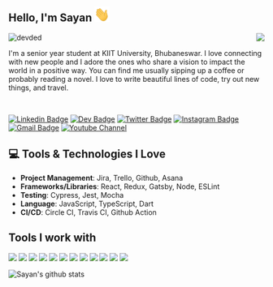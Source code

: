 <h2> Hello, I'm Sayan <img src="https://raw.githubusercontent.com/ABSphreak/ABSphreak/master/gifs/Hi.gif" width="30px"></h2><img  align='right' src="https://i.ibb.co/5x52S7h/Coffee-bitmoji.png">

<p align="left"> <img src="https://komarev.com/ghpvc/?username=S-ayanide" alt="devded" /></p>


I'm a senior year student at KIIT University, Bhubaneswar. I love connecting with new people and I adore the ones who share a vision to impact the world in a positive way. You can find me usually sipping up a coffee or probably reading a novel. I love to write beautiful lines of code, try out new things, and travel.

<br/>

[![Linkedin Badge](https://img.shields.io/badge/-sayan-blue?style=flat&logo=Linkedin&logoColor=white&link=https://www.linkedin.com/in/s-ayanide/)](https://www.linkedin.com/in/s-ayanide/)
[![Dev Badge](https://img.shields.io/badge/-@_sayanide-000000?style=flat&labelColor=000000&logo=dev.to&link=https://dev.to/sayanide)](https://dev.to/sayanide)
[![Twitter Badge](https://img.shields.io/badge/-@_s__ayanide-1ca0f1?style=flat&labelColor=1ca0f1&logo=twitter&logoColor=white&link=https://twitter.com/s_ayanide)](https://twitter.com/s_ayanide)
[![Instagram Badge](https://img.shields.io/badge/-@s__ayanide-purple?style=flat&logo=instagram&logoColor=white&link=https://www.instagram.com/s_ayanide/)](https://www.instagram.com/s_ayanide/)
[![Gmail Badge](https://img.shields.io/badge/-sayan@chaosnative-c14438?style=flat&logo=Gmail&logoColor=white&link=mailto:sayan@chaosnative.com)](mailto:sayan@chaosnative.com)
[![Youtube Channel](https://img.shields.io/badge/-Sayan%20Mondal-c14438?style=flat-square&logo=Youtube&link=https://www.youtube.com/channel/UCBYLBnGrz2YlBGKqHaiAPQQ)](https://www.youtube.com/channel/UCBYLBnGrz2YlBGKqHaiAPQQ)

## :computer: Tools & Technologies I Love
* **Project Management**: Jira, Trello, Github, Asana
* **Frameworks/Libraries**: React, Redux, Gatsby, Node, ESLint
* **Testing**: Cypress, Jest, Mocha
* **Language**: JavaScript, TypeScript, Dart
* **CI/CD**: Circle CI, Travis CI, Github Action

## Tools I work with
 <img src = 'https://raw.githubusercontent.com/MarikIshtar007/MarikIshtar007/master/images/git.svg' height='30'/> <img src = 'https://image.flaticon.com/icons/svg/919/919853.svg' width='30'/> <img src = 'https://image.flaticon.com/icons/svg/919/919851.svg' width='30'/> <img src = 'https://github.com/MarikIshtar007/MarikIshtar007/blob/master/images/js.svg' width='30'/> <img src = 'https://raw.githubusercontent.com/MarikIshtar007/MarikIshtar007/master/images/flutter-logo.svg' width='23'/>  <img src = 'https://github.com/MarikIshtar007/MarikIshtar007/blob/master/images/flask.png' width='30'/>  <img src = 'https://icon-library.com/images/node-js-icon/node-js-icon-8.jpg' width='27'/> <img src = 'https://github.com/MarikIshtar007/MarikIshtar007/blob/master/images/cpp.svg' width='30'/> <img src = 'https://image.flaticon.com/icons/svg/919/919856.svg' width='30'/> <img src = 'https://upload-icon.s3.us-east-2.amazonaws.com/uploads/icons/png/3556671901536211770-512.png' width='30'/> <img src = 'https://upload.wikimedia.org/wikipedia/commons/thumb/1/17/GraphQL_Logo.svg/1200px-GraphQL_Logo.svg.png' width='30'/> <img src = 'https://d2eip9sf3oo6c2.cloudfront.net/tags/images/000/001/216/thumb/apollo-seeklogo.com_%281%29.png' width='30'/>
 



![Sayan's github stats](https://github-readme-stats.vercel.app/api?username=S-ayanide&show_icons=true&hide=[%22issues%22])
